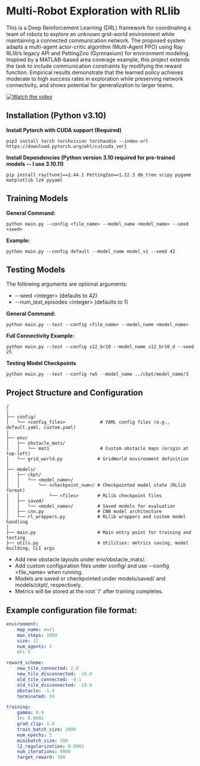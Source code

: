 # Multi-Robot Exploration with RLlib

This is a Deep Reinforcement Learning (DRL) framework for coordinating a team of robots to explore an unknown grid-world environment while maintaining a connected communication network. The proposed system adapts a multi-agent actor-critic algorithm (Multi-Agent PPO) using Ray RLlib’s legacy API and PettingZoo (Gymnasium) for environment modeling. Inspired by a MATLAB-based area coverage example, this project extends the task to include communication constraints by modifying the reward function. Empirical results demonstrate that the learned policy achieves moderate to high success rates in exploration while preserving network connectivity, and shows potential for generalization to larger teams.

[![Watch the video](thumbnail_image_url)]((https://www.dropbox.com/scl/fi/vzkqopndb4neu2392cpr3/MRCC_4A_SD89.mp4?rlkey=mvivhnxejpxzu52uxqgqlukkp&st=h7kaszmh&raw=1))

## Installation (Python v3.10)

**Install Pytorch with CUDA support (Required)**
```
pip3 install torch torchvision torchaudio --index-url https://download.pytorch.org/whl/cu{cuda_ver}
```

**Install Dependencies (Python version 3.10 required for pre-trained models -- I use 3.10.11)**
```
pip install ray[tune]==2.44.1 PettingZoo==1.22.3 dm_tree scipy pygame matplotlib lz4 pyyaml
```

## Training Models

**General Command:**
```
python main.py --config <file_name> --model_name <model_name> --seed <seed>
```

**Example:**
```
python main.py --config default --model_name model_v1 --seed 42
```

## Testing Models

The following arguments are optional arguments: 
- --seed \<integer\> (defaults to 42)
- --num_test_episodes \<integer\> (defaults to 1) 

**General Command:**
```
python main.py --test --config <file_name> --model_name <model_name>
```

**Full Connectivity Example:**
```
python main.py --test --config s12_br10 --model_name s12_br10_d --seed 25 
```

**Testing Model Checkpoints**
```
python main.py --test --config rw5 --model_name ../ckpt/model_name/3 
```

## Project Structure and Configuration

```
/
│
├── config/
│   └── <config_files>             # YAML config files (e.g., default.yaml, custom.yaml)
│
├── env/
│   ├── obstacle_mats/
│   │   └── mat1                   # Custom obstacle maps (origin at top-left)
│   └── grid_world.py             # GridWorld environment definition
│
├── models/
│   ├── ckpt/
│   │   └── <model_name>/
│   │       └── <checkpoint_num>/ # Checkpointed model state (RLlib format)
│   │           └── <files>       # RLlib checkpoint files
│   ├── saved/
│   │   └── <model_name>/         # Saved models for evaluation
│   ├── cnn.py                    # CNN model architecture
│   └── rl_wrappers.py            # RLlib wrappers and custom model handling
│
├── main.py                       # Main entry point for training and testing
├── utils.py                      # Utilities: metrics saving, model building, CLI args
```
- Add new obstacle layouts under env/obstacle_mats/.
- Add custom configuration files under config/ and use --config <file_name> when running.
- Models are saved or checkpointed under models/saved/ and models/ckpt/, respectively.
- Metrics will be stored at the root '/' after training completes.

## Example configuration file format: 
```yaml
environment:
    map_name: mat1
    max_steps: 1000
    size: 12
    num_agents: 3
    cr: 5

reward_scheme:
    new_tile_connected: 2.0
    new_tile_disconnected: -10.0
    old_tile_connected: -0.1
    old_tile_disconnected: -10.0
    obstacle: -1.0
    terminated: 50

training:
    gamma: 0.9
    lr: 0.0001
    grad_clip: 1.0
    train_batch_size: 2000
    num_epochs: 5
    minibatch_size: 200
    l2_regularization: 0.0001
    num_iterations: 8000
    target_reward: 380
```
